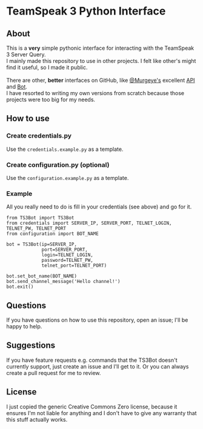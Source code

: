 # TeamSpeak 3 Python Interface

## About

This is a **very** simple pythonic interface for interacting with the TeamSpeak 3 Server Query.
<br>
I mainly made this repository to use in other projects. 
I felt like other's might find it useful, so I made it public.
<br>
<br>
There are other, **better** interfaces on GitHub, like 
<a href='https://github.com/Murgeye'>@Murgeye's</a> excellent 
<a href='https://github.com/Murgeye/teamspeak3-python-api'>API</a> and 
<a href='https://github.com/Murgeye/teamspeak3-python-bot'>Bot</a>.
<br>
I have resorted to writing my own versions from scratch because those projects were too big for my needs.

## How to use

### Create credentials.py

Use the `credentials.example.py` as a template.

### Create configuration.py (optional)

Use the `configuration.example.py` as a template.

### Example

All you really need to do is fill in your credentials (see above) and go for it.

```
from TS3Bot import TS3Bot
from credentials import SERVER_IP, SERVER_PORT, TELNET_LOGIN, TELNET_PW, TELNET_PORT
from configuration import BOT_NAME

bot = TS3Bot(ip=SERVER_IP,
             port=SERVER_PORT,
             login=TELNET_LOGIN,
             password=TELNET_PW,
             telnet_port=TELNET_PORT)

bot.set_bot_name(BOT_NAME)
bot.send_channel_message('Hello channel!')
bot.exit()
```

## Questions

If you have questions on how to use this repository, open an issue; I'll be happy to help.

## Suggestions

If you have feature requests e.g. commands that the TS3Bot doesn't currently support, 
just create an issue and I'll get to it. Or you can always create a pull request for me to review.

## License

I just copied the generic Creative Commons Zero license, because it ensures I'm not liable for anything 
and I don't have to give any warranty that this stuff actually works.
